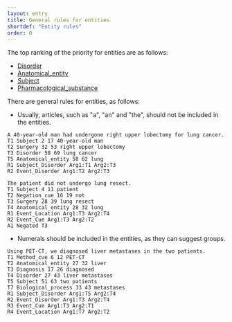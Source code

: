 ```yaml
---
layout: entry
title: General rules for entities
shortdef: "Entity rules"
order: 0
---
```


The top ranking of the priority for entities are as follows:
- [Disorder]()
- [Anatomical_entity]()
- [Subject]()
- [Pharmacological_substance]()

<!--
- [Disease]()
- [Symptom]()
- [Measurement]()
- [Cell]()
- [Protein_molecule]() (as biomarker)
-->

There are general rules for entities, as follows:

 - Usually, articles, such as "a", "an" and "the", should not be included in the entities.
 
~~~ ann
A 40-year-old man had undergone right upper lobectomy for lung cancer.
T1 Subject 2 17 40-year-old man
T2 Surgery 32 53 right upper lobectomy
T3 Disorder 58 69 lung cancer
T5 Anatomical_entity 58 62 lung
R1 Subject_Disorder Arg1:T1 Arg2:T3
R2 Event_Disorder Arg1:T2 Arg2:T3
~~~
~~~ ann
The patient did not undergo lung resect.
T1 Subject 4 11 patient
T2 Negation_cue 16 19 not
T3 Surgery 28 39 lung resect
T4 Anatomical_entity 28 32 lung
R1 Event_Location Arg1:T3 Arg2:T4
R2 Event_Cue Arg1:T3 Arg2:T2
A1 Negated T3
~~~
 
 - Numerals should be included in the entities, as they can suggest groups.

~~~ ann
Using PET-CT, we diagnosed liver metastases in the two patients.
T1 Method_cue 6 12 PET-CT
T2 Anatomical_entity 27 32 liver
T3 Diagnosis 17 26 diagnosed
T4 Disorder 27 43 liver metastases
T5 Subject 51 63 two patients
T7 Biological_process 33 43 metastases
R1 Subject_Disorder Arg1:T5 Arg2:T4
R2 Event_Disorder Arg1:T3 Arg2:T4
R3 Event_Cue Arg1:T3 Arg2:T1
R4 Event_Location Arg1:T7 Arg2:T2
~~~
 
 <!-- details -->
